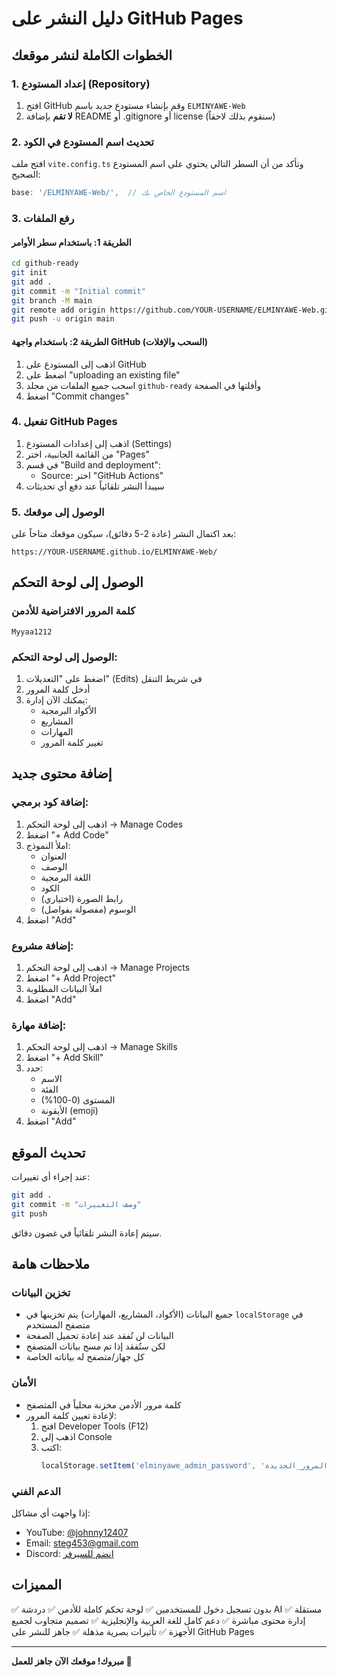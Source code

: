 # دليل النشر على GitHub Pages

## الخطوات الكاملة لنشر موقعك

### 1. إعداد المستودع (Repository)

1. افتح GitHub وقم بإنشاء مستودع جديد باسم `ELMINYAWE-Web`
2. **لا تقم** بإضافة README أو .gitignore أو license (سنقوم بذلك لاحقاً)

### 2. تحديث اسم المستودع في الكود

افتح ملف `vite.config.ts` وتأكد من أن السطر التالي يحتوي على اسم المستودع الصحيح:

```typescript
base: '/ELMINYAWE-Web/',  // اسم المستودع الخاص بك
```

### 3. رفع الملفات

#### الطريقة 1: باستخدام سطر الأوامر

```bash
cd github-ready
git init
git add .
git commit -m "Initial commit"
git branch -M main
git remote add origin https://github.com/YOUR-USERNAME/ELMINYAWE-Web.git
git push -u origin main
```

#### الطريقة 2: باستخدام واجهة GitHub (السحب والإفلات)

1. اذهب إلى المستودع على GitHub
2. اضغط على "uploading an existing file"
3. اسحب جميع الملفات من مجلد `github-ready` وأفلتها في الصفحة
4. اضغط "Commit changes"

### 4. تفعيل GitHub Pages

1. اذهب إلى إعدادات المستودع (Settings)
2. من القائمة الجانبية، اختر "Pages"
3. في قسم "Build and deployment":
   - Source: اختر "GitHub Actions"
4. سيبدأ النشر تلقائياً عند دفع أي تحديثات

### 5. الوصول إلى موقعك

بعد اكتمال النشر (عادة 2-5 دقائق)، سيكون موقعك متاحاً على:

```
https://YOUR-USERNAME.github.io/ELMINYAWE-Web/
```

## الوصول إلى لوحة التحكم

### كلمة المرور الافتراضية للأدمن

```
Myyaa1212
```

### الوصول إلى لوحة التحكم:

1. اضغط على "التعديلات" (Edits) في شريط التنقل
2. أدخل كلمة المرور
3. يمكنك الآن إدارة:
   - الأكواد البرمجية
   - المشاريع
   - المهارات
   - تغيير كلمة المرور

## إضافة محتوى جديد

### إضافة كود برمجي:

1. اذهب إلى لوحة التحكم → Manage Codes
2. اضغط "+ Add Code"
3. املأ النموذج:
   - العنوان
   - الوصف
   - اللغة البرمجية
   - الكود
   - رابط الصورة (اختياري)
   - الوسوم (مفصولة بفواصل)
4. اضغط "Add"

### إضافة مشروع:

1. اذهب إلى لوحة التحكم → Manage Projects
2. اضغط "+ Add Project"
3. املأ البيانات المطلوبة
4. اضغط "Add"

### إضافة مهارة:

1. اذهب إلى لوحة التحكم → Manage Skills
2. اضغط "+ Add Skill"
3. حدد:
   - الاسم
   - الفئة
   - المستوى (0-100%)
   - الأيقونة (emoji)
4. اضغط "Add"

## تحديث الموقع

عند إجراء أي تغييرات:

```bash
git add .
git commit -m "وصف التغييرات"
git push
```

سيتم إعادة النشر تلقائياً في غضون دقائق.

## ملاحظات هامة

### تخزين البيانات

- جميع البيانات (الأكواد، المشاريع، المهارات) يتم تخزينها في `localStorage` في متصفح المستخدم
- البيانات لن تُفقد عند إعادة تحميل الصفحة
- لكن ستُفقد إذا تم مسح بيانات المتصفح
- كل جهاز/متصفح له بياناته الخاصة

### الأمان

- كلمة مرور الأدمن مخزنة محلياً في المتصفح
- لإعادة تعيين كلمة المرور:
  1. افتح Developer Tools (F12)
  2. اذهب إلى Console
  3. اكتب:
     ```javascript
     localStorage.setItem('elminyawe_admin_password', 'كلمة_المرور_الجديدة')
     ```

### الدعم الفني

إذا واجهت أي مشاكل:

- YouTube: [@johnny12407](https://youtube.com/@johnny12407?si=_JQ8umT0CHBuNwKy)
- Email: steg453@gmail.com
- Discord: [انضم للسيرفر](https://discord.gg/wicks)

## المميزات

✅ بدون تسجيل دخول للمستخدمين
✅ لوحة تحكم كاملة للأدمن
✅ دردشة AI مستقلة
✅ إدارة محتوى مباشرة
✅ دعم كامل للغة العربية والإنجليزية
✅ تصميم متجاوب لجميع الأجهزة
✅ تأثيرات بصرية مذهلة
✅ جاهز للنشر على GitHub Pages

---

**مبروك! موقعك الآن جاهز للعمل 🎉**
